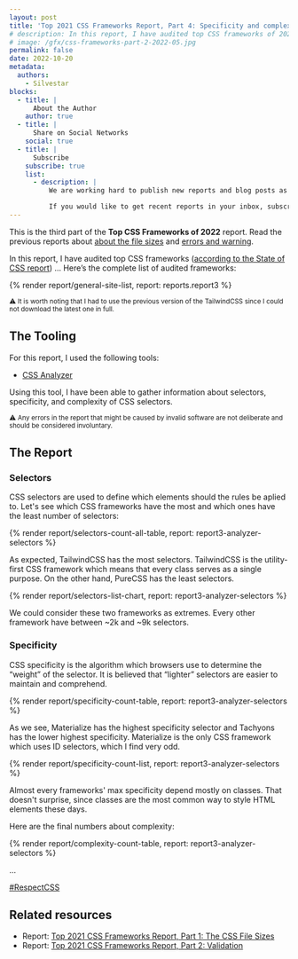 ```yaml
---
layout: post
title: 'Top 2021 CSS Frameworks Report, Part 4: Specificity and complexity'
# description: In this report, I have audited top CSS frameworks of 2022, according to the State of CSS report, for errors and warnings.
# image: /gfx/css-frameworks-part-2-2022-05.jpg
permalink: false
date: 2022-10-20
metadata:
  authors:
    - Silvestar
blocks:
  - title: |
      About the Author
    author: true
  - title: |
      Share on Social Networks
    social: true
  - title: |
      Subscribe
    subscribe: true
    list:
      - description: |
          We are working hard to publish new reports and blog posts as soon as possible.

          If you would like to get recent reports in your inbox, subscribe here!
---
```


This is the third part of the **Top CSS Frameworks of 2022** report. Read the previous reports about [about the file sizes](/reports/css-frameworks-part-1-2022-02/) and [errors and warning](/reports/css-frameworks-part-2-2022-05/).

In this report, I have audited top CSS frameworks ([according to the State of CSS report](https://2021.stateofcss.com/en-US/technologies/css-frameworks)) ... Here’s the complete list of audited frameworks:

{% render report/general-site-list, report: reports.report3 %}

<small>⚠️ It is worth noting that I had to use the previous version of the TailwindCSS since I could not download the latest one in full.</small>

## The Tooling

For this report, I used the following tools:

- [CSS Analyzer](https://www.npmjs.com/package/@projectwallace/css-analyzer)

Using this tool, I have been able to gather information about selectors, specificity, and complexity of CSS selectors.

<small>⚠️ Any errors in the report that might be caused by invalid software are not deliberate and should be considered involuntary.</small>

## The Report

### Selectors

CSS selectors are used to define which elements should the rules be aplied to. Let's see which CSS frameworks have the most and which ones have the least number of selectors:

{% render report/selectors-count-all-table, report: report3-analyzer-selectors %}

As expected, TailwindCSS has the most selectors. TailwindCSS is the utility-first CSS framework which means that every class serves as a single purpose. On the other hand, PureCSS has the least selectors.


{% render report/selectors-list-chart, report: report3-analyzer-selectors %}

We could consider these two frameworks as extremes. Every other framework have between ~2k and ~9k selectors.

### Specificity

CSS specificity is the algorithm which browsers use to determine the “weight” of the selector. It is believed that “lighter” selectors are easier to maintain and comprehend.

{% render report/specificity-count-table, report: report3-analyzer-selectors %}

As we see, Materialize has the highest specificity selector and Tachyons has the lower highest specificity. Materialize is the only CSS framework which uses ID selectors, which I find very odd.

{% render report/specificity-count-list, report: report3-analyzer-selectors %}

Almost every frameworks' max specificity depend mostly on classes. That doesn't surprise, since classes are the most common way to style HTML elements these days.

Here are the final numbers about complexity:

{% render report/complexity-count-table, report: report3-analyzer-selectors %}


...

[#RespectCSS](https://twitter.com/search?q=%23RespectCSS&src=typed_query)

## Related resources

- Report: [Top 2021 CSS Frameworks Report, Part 1: The CSS File Sizes](/reports/css-frameworks-part-1-2022-02/)
- Report: [Top 2021 CSS Frameworks Report, Part 2: Validation](/reports/css-frameworks-part-2-2022-05/)
